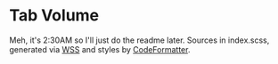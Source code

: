 # Tab Volume
Meh, it's 2:30AM so I'll just do the readme later. Sources in index.scss, generated via [WSS](https://github.com/RubbaBoy/WSS) and styles by [CodeFormatter](https://github.com/RubbaBoy/CodeFormatter).